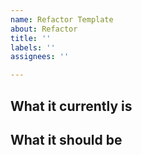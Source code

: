 ```yaml
---
name: Refactor Template
about: Refactor
title: ''
labels: ''
assignees: ''

---
```


## What it currently is

## What it should be
